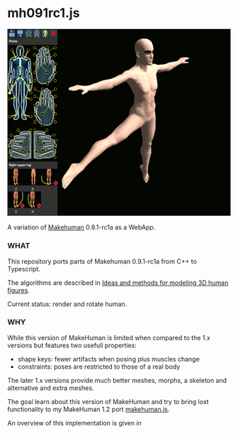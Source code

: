 # mh091rc1.js

<div style="text-align:npm center">
  <img src="images/screenshot.png" />

  A variation of [Makehuman](http://www.makehumancommunity.org) 0.9.1-rc1a as a WebApp.
</div>

### WHAT

This repository ports parts of Makehuman 0.9.1-rc1a from C++ to Typescript.

The algorithms are described in [Ideas and methods for modeling 3D human figures](https://doi.org/10.1145/1341771.1341782).

Current status: render and rotate human.

### WHY

While this version of MakeHuman is limited when compared to the 1.x versions but features two usefull properties:

* shape keys: fewer artifacts when posing plus muscles change
* constraints: poses are restricted to those of a real body

The later 1.x versions provide much better meshes, morphs, a skeleton and alternative and extra meshes.

The goal learn about this version of MakeHuman and try to bring lost functionality to my MakeHuman 1.2 port [makehuman.js](https://github.com/markandre13/makehuman.js).

An overview of this implementation is given in
